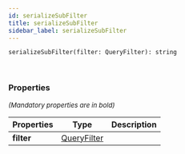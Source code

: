 ```yaml
---
id: serializeSubFilter
title: serializeSubFilter
sidebar_label: serializeSubFilter
---
```


```tsx
serializeSubFilter(filter: QueryFilter): string
```
<br/>



### Properties

<font size="2"><i>(Mandatory properties are in bold)</i></font>

| Properties | Type | Description |
| --------- | ---- | ----------- |
| **filter** | [QueryFilter](/framework-api/interfaces/QueryFilter.md) |  |
